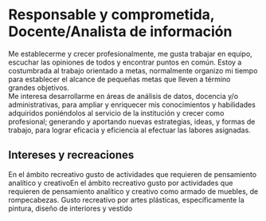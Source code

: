 # Responsable y comprometida, Docente/Analista de  información 

Me establecerme y crecer profesionalmente, me gusta trabajar en equipo, escuchar las opiniones de todos y encontrar puntos en común. Estoy a costumbrada al trabajo orientado a metas, normalmente organizo mi tiempo para establecer el alcance de pequeñas metas que lleven a término grandes objetivos.   
Me interesa desarrollarme en áreas de análisis de datos, docencia y/o administrativas, para ampliar y enriquecer mis conocimientos y habilidades adquiridos poniéndolos al servicio de la institución y crecer como profesional; generando y aportando nuevas estrategias, ideas, y formas de trabajo, para lograr eficacia y eficiencia al efectuar las labores asignadas.

## Intereses y recreaciones
En el ámbito recreativo gusto de actividades que requieren de pensamiento analítico y creativoEn el ámbito recreativo gusto por actividades que requieren de pensamiento analítico y creativo como armado de muebles, de rompecabezas.
Gusto recreativo por artes plásticas, específicamente la pintura, diseño de interiores y vestido 
